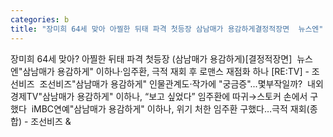 ```yaml
---
categories: b
title: "장미희 64세 맞아 아찔한 뒤태 파격 첫등장 삼남매가 용감하게결정적장면  뉴스엔"
---
```

장미희 64세 맞아? 아찔한 뒤태 파격 첫등장 (삼남매가 용감하게)[결정적장면]&nbsp;&nbsp;뉴스엔"삼남매가 용감하게" 이하나·임주환, 극적 재회 후 로맨스 재점화 하나 [RE:TV] - 조선비즈&nbsp;&nbsp;조선비즈"삼남매가 용감하게" 인물관계도·작가에 "궁금증"...몇부작일까?&nbsp;&nbsp;내외경제TV"삼남매가 용감하게" 이하나, “보고 싶었다” 임주환에 따귀→스토커 손에서 구했다&nbsp;&nbsp;iMBC연예"삼남매가 용감하게" 이하나, 위기 처한 임주환 구했다…극적 재회(종합) - 조선비즈&nbsp;&